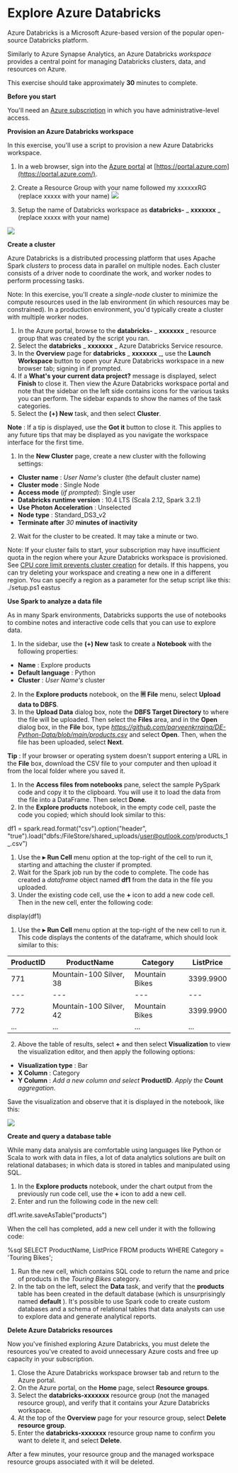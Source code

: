 # **Explore Azure Databricks**

Azure Databricks is a Microsoft Azure-based version of the popular open-source Databricks platform.

Similarly to Azure Synapse Analytics, an Azure Databricks _workspace_ provides a central point for managing Databricks clusters, data, and resources on Azure.

This exercise should take approximately  **30**  minutes to complete.

**Before you start**

You'll need an [Azure subscription](https://azure.microsoft.com/free) in which you have administrative-level access.

**Provision an Azure Databricks workspace**

In this exercise, you'll use a script to provision a new Azure Databricks workspace.

1. In a web browser, sign into the [Azure portal](https://portal.azure.com/) at [https://portal.azure.com](https://portal.azure.com/).
2. Create a Resource Group with your name followed my xxxxxxRG (replace xxxxx with your name)
![](img1.png)

4. Setup the name of Databricks workspace as **databricks-** _ **xxxxxxx** _ (replace xxxxx with your name)

![](img4.png)

**Create a cluster**

Azure Databricks is a distributed processing platform that uses Apache Spark _clusters_ to process data in parallel on multiple nodes. Each cluster consists of a driver node to coordinate the work, and worker nodes to perform processing tasks.

Note: In this exercise, you'll create a _single-node_ cluster to minimize the compute resources used in the lab environment (in which resources may be constrained). In a production environment, you'd typically create a cluster with multiple worker nodes.

1. In the Azure portal, browse to the  **databricks-** _ **xxxxxxx** _ resource group that was created by the script you ran.
2. Select the  **databricks** _ **xxxxxxx** _ Azure Databricks Service resource.
3. In the  **Overview**  page for  **databricks** _ **xxxxxxx** _, use the  **Launch Workspace**  button to open your Azure Databricks workspace in a new browser tab; signing in if prompted.
4. If a  **What's your current data project?**  message is displayed, select  **Finish**  to close it. Then view the Azure Databricks workspace portal and note that the sidebar on the left side contains icons for the various tasks you can perform. The sidebar expands to show the names of the task categories.
5. Select the **(+) New** task, and then select  **Cluster**.

**Note** : If a tip is displayed, use the  **Got it**  button to close it. This applies to any future tips that may be displayed as you navigate the workspace interface for the first time.

1. In the  **New Cluster**  page, create a new cluster with the following settings:
  - **Cluster name** : _User Name's_ cluster (the default cluster name)
  - **Cluster mode** : Single Node
  - **Access mode**  (_if prompted_): Single user
  - **Databricks runtime version** : 10.4 LTS (Scala 2.12, Spark 3.2.1)
  - **Use Photon Acceleration** : Unselected
  - **Node type** : Standard\_DS3\_v2
  - **Terminate after**  _30_  **minutes of inactivity**
2. Wait for the cluster to be created. It may take a minute or two.

Note: If your cluster fails to start, your subscription may have insufficient quota in the region where your Azure Databricks workspace is provisioned. See [CPU core limit prevents cluster creation](https://docs.microsoft.com/azure/databricks/kb/clusters/azure-core-limit) for details. If this happens, you can try deleting your workspace and creating a new one in a different region. You can specify a region as a parameter for the setup script like this: ./setup.ps1 eastus

**Use Spark to analyze a data file**

As in many Spark environments, Databricks supports the use of notebooks to combine notes and interactive code cells that you can use to explore data.

1. In the sidebar, use the **(+) New** task to create a  **Notebook**  with the following properties:
  - **Name** : Explore products
  - **Default language** : Python
  - **Cluster** : _User Name's_ cluster
2. In the  **Explore products**  notebook, on the  **🗏**  **File**  menu, select  **Upload data to DBFS**.
3. In the  **Upload Data**  dialog box, note the  **DBFS Target Directory**  to where the file will be uploaded. Then select the  **Files**  area, and in the  **Open**  dialog box, in the  **File**  box, type _https://github.com/parveenkrraina/DE-Python-Data/blob/main/products.csv_ and select  **Open**. Then, when the file has been uploaded, select  **Next**.

**Tip** : If your browser or operating system doesn't support entering a URL in the  **File**  box, download the CSV file to your computer and then upload it from the local folder where you saved it.

1. In the  **Access files from notebooks**  pane, select the sample PySpark code and copy it to the clipboard. You will use it to load the data from the file into a DataFrame. Then select  **Done**.
2. In the  **Explore products**  notebook, in the empty code cell, paste the code you copied; which should look similar to this:

df1 = spark.read.format("csv").option("header", "true").load("dbfs:/FileStore/shared\_uploads/user@outlook.com/products\_1\_.csv")

1. Use the  **▸**  **Run Cell**  menu option at the top-right of the cell to run it, starting and attaching the cluster if prompted.
2. Wait for the Spark job run by the code to complete. The code has created a _dataframe_ object named  **df1**  from the data in the file you uploaded.
3. Under the existing code cell, use the  **+**  icon to add a new code cell. Then in the new cell, enter the following code:

display(df1)

1. Use the  **▸**  **Run Cell**  menu option at the top-right of the new cell to run it. This code displays the contents of the dataframe, which should look similar to this:

| **ProductID** | **ProductName** | **Category** | **ListPrice** |
| --- | --- | --- | --- |
| 771 | Mountain-100 Silver, 38 | Mountain Bikes | 3399.9900 |
| --- | --- | --- | --- |
| 772 | Mountain-100 Silver, 42 | Mountain Bikes | 3399.9900 |
| ... | ... | ... | ... |

2. Above the table of results, select  **+**  and then select  **Visualization**  to view the visualization editor, and then apply the following options:
  - **Visualization type** : Bar
  - **X Column** : Category
  - **Y Column** : _Add a new column and select_  **ProductID**. _Apply the_  **Count**  _aggregation_.

Save the visualization and observe that it is displayed in the notebook, like this:

![](img3.png)

**Create and query a database table**

While many data analysis are comfortable using languages like Python or Scala to work with data in files, a lot of data analytics solutions are built on relational databases; in which data is stored in tables and manipulated using SQL.

1. In the  **Explore products**  notebook, under the chart output from the previously run code cell, use the  **+**  icon to add a new cell.
2. Enter and run the following code in the new cell:

df1.write.saveAsTable("products")

When the cell has completed, add a new cell under it with the following code:

%sql
SELECT ProductName, ListPrice
FROM products
WHERE Category = 'Touring Bikes';

1. Run the new cell, which contains SQL code to return the name and price of products in the _Touring Bikes_ category.
2. In the tab on the left, select the  **Data**  task, and verify that the  **products**  table has been created in the default database (which is unsurprisingly named  **default** ). It's possible to use Spark code to create custom databases and a schema of relational tables that data analysts can use to explore data and generate analytical reports.

**Delete Azure Databricks resources**

Now you've finished exploring Azure Databricks, you must delete the resources you've created to avoid unnecessary Azure costs and free up capacity in your subscription.

1. Close the Azure Databricks workspace browser tab and return to the Azure portal.
2. On the Azure portal, on the  **Home**  page, select  **Resource groups**.
3. Select the  **databricks-xxxxxxx** resource group (not the managed resource group), and verify that it contains your Azure Databricks workspace.
4. At the top of the  **Overview**  page for your resource group, select  **Delete resource group**.
5. Enter the  **databricks-xxxxxxx** resource group name to confirm you want to delete it, and select  **Delete**.

After a few minutes, your resource group and the managed workspace resource groups associated with it will be deleted.
